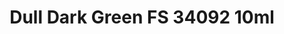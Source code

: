 ---
layout: product
title: "Dull Dark Green FS 34092 10ml"
price: "330" 
desc: "Acrylic Laquer 10mL"
img_path: "/assets/img/RC230.webp"
brand: "AK "
available: false
special_offer: false
new: false
soon: false
cat: "020000"
subcat: "020200"
subsubcat: "020201"
sifra: "RC230"
popular: false
spec: false
---